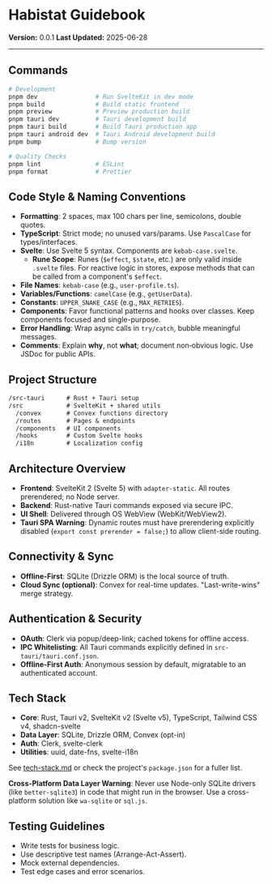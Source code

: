 # Habistat Guidebook

**Version:** 0.0.1
**Last Updated:** 2025-06-28

---

## Commands

```bash
# Development
pnpm dev                # Run SvelteKit in dev mode
pnpm build              # Build static frontend
pnpm preview            # Preview production build
pnpm tauri dev          # Tauri development build
pnpm tauri build        # Build Tauri production app
pnpm tauri android dev  # Tauri Android development build
pnpm bump               # Bump version

# Quality Checks
pnpm lint               # ESLint
pnpm format             # Prettier
```

## Code Style & Naming Conventions

- **Formatting**: 2 spaces, max 100 chars per line, semicolons, double quotes.
- **TypeScript**: Strict mode; no unused vars/params. Use `PascalCase` for types/interfaces.
- **Svelte**: Use Svelte 5 syntax. Components are `kebab-case.svelte`.
  - **Rune Scope**: Runes (`$effect`, `$state`, etc.) are only valid inside `.svelte` files. For reactive logic in stores, expose methods that can be called from a component's `$effect`.
- **File Names**: `kebab-case` (e.g., `user-profile.ts`).
- **Variables/Functions**: `camelCase` (e.g., `getUserData`).
- **Constants**: `UPPER_SNAKE_CASE` (e.g., `MAX_RETRIES`).
- **Components**: Favor functional patterns and hooks over classes. Keep components focused and single-purpose.
- **Error Handling**: Wrap async calls in `try/catch`, bubble meaningful messages.
- **Comments**: Explain **why**, not **what**; document non‑obvious logic. Use JSDoc for public APIs.

## Project Structure

```txt
/src-tauri      # Rust + Tauri setup
/src            # SvelteKit + shared utils
  /convex       # Convex functions directory
  /routes       # Pages & endpoints
  /components   # UI components
  /hooks        # Custom Svelte hooks
  /i18n         # Localization config
```

## Architecture Overview

- **Frontend**: SvelteKit 2 (Svelte 5) with `adapter-static`. All routes prerendered; no Node server.
- **Backend**: Rust-native Tauri commands exposed via secure IPC.
- **UI Shell**: Delivered through OS WebView (WebKit/WebView2).
- **Tauri SPA Warning**: Dynamic routes must have prerendering explicitly disabled (`export const prerender = false;`) to allow client-side routing.

## Connectivity & Sync

- **Offline-First**: SQLite (Drizzle ORM) is the local source of truth.
- **Cloud Sync (optional)**: Convex for real-time updates. "Last-write-wins" merge strategy.

## Authentication & Security

- **OAuth**: Clerk via popup/deep-link; cached tokens for offline access.
- **IPC Whitelisting**: All Tauri commands explicitly defined in `src-tauri/tauri.conf.json`.
- **Offline-First Auth**: Anonymous session by default, migratable to an authenticated account.

## Tech Stack

- **Core**: Rust, Tauri v2, SvelteKit v2 (Svelte v5), TypeScript, Tailwind CSS v4, shadcn-svelte
- **Data Layer**: SQLite, Drizzle ORM, Convex (opt-in)
- **Auth**: Clerk, svelte-clerk
- **Utilities**: uuid, date-fns, svelte-i18n

See [tech-stack.md](tech-stack.md) or check the project's `package.json` for a fuller list.

**Cross-Platform Data Layer Warning**:
Never use Node-only SQLite drivers (like `better-sqlite3`) in code that might run in the browser. Use a cross-platform solution like `wa-sqlite` or `sql.js`.

## Testing Guidelines

- Write tests for business logic.
- Use descriptive test names (Arrange-Act-Assert).
- Mock external dependencies.
- Test edge cases and error scenarios.
